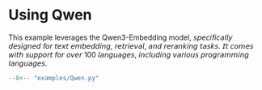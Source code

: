#  Using Qwen
This example leverages the Qwen3-Embedding model, 𝘴𝘱𝘦𝘤𝘪𝘧𝘪𝘤𝘢𝘭𝘭𝘺 𝘥𝘦𝘴𝘪𝘨𝘯𝘦𝘥 𝘧𝘰𝘳 𝘵𝘦𝘹𝘵 𝘦𝘮𝘣𝘦𝘥𝘥𝘪𝘯𝘨, 𝘳𝘦𝘵𝘳𝘪𝘦𝘷𝘢𝘭, 𝘢𝘯𝘥 𝘳𝘦𝘳𝘢𝘯𝘬𝘪𝘯𝘨 𝘵𝘢𝘴𝘬𝘴. 𝘐𝘵 𝘤𝘰𝘮𝘦𝘴 𝘸𝘪𝘵𝘩 𝘴𝘶𝘱𝘱𝘰𝘳𝘵 𝘧𝘰𝘳 𝘰𝘷𝘦𝘳 100 𝘭𝘢𝘯𝘨𝘶𝘢𝘨𝘦𝘴, 𝘪𝘯𝘤𝘭𝘶𝘥𝘪𝘯𝘨 𝘷𝘢𝘳𝘪𝘰𝘶𝘴 𝘱𝘳𝘰𝘨𝘳𝘢𝘮𝘮𝘪𝘯𝘨 𝘭𝘢𝘯𝘨𝘶𝘢𝘨𝘦𝘴. 

``` python
--8<-- "examples/Qwen.py"
```
